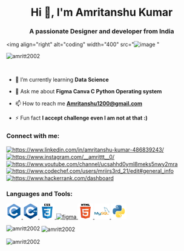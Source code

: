 
<h1 align="center">Hi 👋, I'm Amritanshu Kumar</h1>
<h3 align="center">A passionate Designer and developer from India</h3>

<img align="right" alt="coding" width="400" src="![image](https://github.com/Amritt2002/Amritt2002/assets/112689768/9c42cac0-d00b-4691-978c-15b6b8009391)
"

<p align="left"> <img src="https://komarev.com/ghpvc/?username=amritt2002&label=Profile%20views&color=0e75b6&style=flat" alt="amritt2002" /> </p>

<p align="left"> <a href="https://twitter.com/" target="blank"><img src="https://img.shields.io/twitter/follow/?logo=twitter&style=for-the-badge" alt="" /></a> </p>

- 🌱 I’m currently learning **Data Science**

- 💬 Ask me about **Figma Canva C Python Operating system**

- 📫 How to reach me **Amritanshu1200@gmail.com**

- ⚡ Fun fact **I accept challenge even I am not at that :)**

<h3 align="left">Connect with me:</h3>
<p align="left">
<a href="https://linkedin.com/in/https://www.linkedin.com/in/amritanshu-kumar-486839243/" target="blank"><img align="center" src="https://raw.githubusercontent.com/rahuldkjain/github-profile-readme-generator/master/src/images/icons/Social/linked-in-alt.svg" alt="https://www.linkedin.com/in/amritanshu-kumar-486839243/" height="30" width="40" /></a>
<a href="https://instagram.com/https://www.instagram.com/__amrittt__0/" target="blank"><img align="center" src="https://raw.githubusercontent.com/rahuldkjain/github-profile-readme-generator/master/src/images/icons/Social/instagram.svg" alt="https://www.instagram.com/__amrittt__0/" height="30" width="40" /></a>
<a href="https://www.youtube.com/c/https://www.youtube.com/channel/ucsahhd0yml8meks5nwy2mra" target="blank"><img align="center" src="https://raw.githubusercontent.com/rahuldkjain/github-profile-readme-generator/master/src/images/icons/Social/youtube.svg" alt="https://www.youtube.com/channel/ucsahhd0yml8meks5nwy2mra" height="30" width="40" /></a>
<a href="https://www.codechef.com/users/https://www.codechef.com/users/mriirs3rd_21/edit#general_info" target="blank"><img align="center" src="https://cdn.jsdelivr.net/npm/simple-icons@3.1.0/icons/codechef.svg" alt="https://www.codechef.com/users/mriirs3rd_21/edit#general_info" height="30" width="40" /></a>
<a href="https://www.hackerrank.com/https://www.hackerrank.com/dashboard" target="blank"><img align="center" src="https://raw.githubusercontent.com/rahuldkjain/github-profile-readme-generator/master/src/images/icons/Social/hackerrank.svg" alt="https://www.hackerrank.com/dashboard" height="30" width="40" /></a>
</p>

<h3 align="left">Languages and Tools:</h3>
<p align="left"> <a href="https://www.cprogramming.com/" target="_blank" rel="noreferrer"> <img src="https://raw.githubusercontent.com/devicons/devicon/master/icons/c/c-original.svg" alt="c" width="40" height="40"/> </a> <a href="https://www.w3schools.com/cpp/" target="_blank" rel="noreferrer"> <img src="https://raw.githubusercontent.com/devicons/devicon/master/icons/cplusplus/cplusplus-original.svg" alt="cplusplus" width="40" height="40"/> </a> <a href="https://www.w3schools.com/css/" target="_blank" rel="noreferrer"> <img src="https://raw.githubusercontent.com/devicons/devicon/master/icons/css3/css3-original-wordmark.svg" alt="css3" width="40" height="40"/> </a> <a href="https://www.figma.com/" target="_blank" rel="noreferrer"> <img src="https://www.vectorlogo.zone/logos/figma/figma-icon.svg" alt="figma" width="40" height="40"/> </a> <a href="https://www.w3.org/html/" target="_blank" rel="noreferrer"> <img src="https://raw.githubusercontent.com/devicons/devicon/master/icons/html5/html5-original-wordmark.svg" alt="html5" width="40" height="40"/> </a> <a href="https://www.mysql.com/" target="_blank" rel="noreferrer"> <img src="https://raw.githubusercontent.com/devicons/devicon/master/icons/mysql/mysql-original-wordmark.svg" alt="mysql" width="40" height="40"/> </a> <a href="https://www.python.org" target="_blank" rel="noreferrer"> <img src="https://raw.githubusercontent.com/devicons/devicon/master/icons/python/python-original.svg" alt="python" width="40" height="40"/> </a> </p>

<p><img align="left" src="https://github-readme-stats.vercel.app/api/top-langs?username=amritt2002&show_icons=true&locale=en&layout=compact" alt="amritt2002" /></p>

<p>&nbsp;<img align="center" src="https://github-readme-stats.vercel.app/api?username=amritt2002&show_icons=true&locale=en" alt="amritt2002" /></p>

<p><img align="center" src="https://github-readme-streak-stats.herokuapp.com/?user=amritt2002&" alt="amritt2002" /></p>
